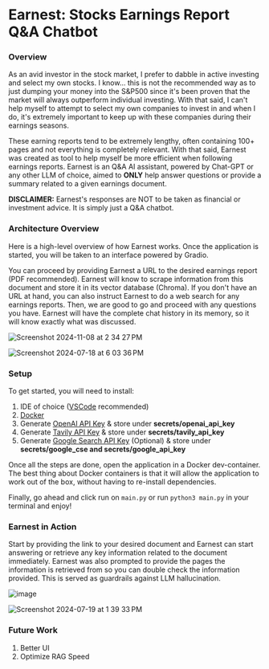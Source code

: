 # Earnest: Stocks Earnings Report Q&A Chatbot

### Overview
As an avid investor in the stock market, I prefer to dabble in active investing and select my own stocks. I know... this is not the recommended way as to just dumping your money into the S&P500 since it's been proven that the market will always outperform individual investing. With that said, I can't help myself to attempt to select my own companies to invest in and when I do, it's extremely important to keep up with these companies during their earnings seasons.

These earning reports tend to be extremely lengthy, often containing 100+ pages and not everything is completely relevant. With that said, Earnest was created as tool to help myself be more efficient when following earnings reports. Earnest is an Q&A AI assistant, powered by Chat-GPT or any other LLM of choice, aimed to **ONLY** help answer questions or provide a summary related to a given earnings document.

**DISCLAIMER:** Earnest's responses are NOT to be taken as financial or investment advice. It is simply just a Q&A chatbot. 


### Architecture Overview
Here is a high-level overview of how Earnest works.
Once the application is started, you will be taken to an interface powered by Gradio.

You can proceed by providing Earnest a URL to the desired earnings report (PDF recommended). Earnest will know to scrape information from this document and store it in its vector database (Chroma).
If you don't have an URL at hand, you can also instruct Earnest to do a web search for any earnings reports. Then, we are good to go and proceed with any questions you have. Earnest will have the complete chat history in its memory, so it will know exactly what was discussed.


![Screenshot 2024-11-08 at 2 34 27 PM](https://github.com/user-attachments/assets/e2c912e4-159a-4534-9d83-ad4d45090bae)


![Screenshot 2024-07-18 at 6 03 36 PM](https://github.com/user-attachments/assets/a047ff5f-ff4e-42fa-9c19-aeb0cbdd2f21)



### Setup
To get started, you will need to install:

1. IDE of choice ([VSCode](https://code.visualstudio.com/download) recommended)
2. [Docker](https://www.docker.com/products/docker-desktop/) 
3. Generate [OpenAI API Key](https://openai.com/index/openai-api/) & store under **secrets/openai_api_key**
4. Generate [Tavily API Key](https://app.tavily.com/home) & store under **secrets/tavily_api_key**
5. Generate [Google Search API Key](https://python.langchain.com/v0.2/docs/integrations/tools/google_search/) (Optional) & store under **secrets/google_cse and secrets/google_api_key**

Once all the steps are done, open the application in a Docker dev-container. The best thing about Docker containers is that it will allow the application to work out of the box, without having to re-install dependencies.

Finally, go ahead and click run on `main.py` or run `python3 main.py` in your terminal and enjoy!

### Earnest in Action
Start by providing the link to your desired document and Earnest can start answering or retrieve any key information related to the document immediately. Earnest was also prompted to provide the pages the information is retrieved from so you can double check the information provided. This is served as guardrails against LLM hallucination.

![image](https://github.com/user-attachments/assets/c6082b79-9fe3-4700-8e14-5e6c581d7234)

![Screenshot 2024-07-19 at 1 39 33 PM](https://github.com/user-attachments/assets/ef9609b7-e202-45d0-bedb-f2a3346e1338)

### Future Work
1. Better UI
2. Optimize RAG Speed
